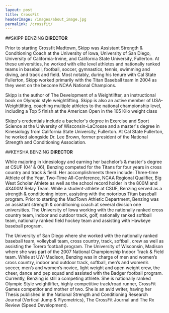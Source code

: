 ```yaml
---
layout: post
title: CrossFit
headerImage: /images/about_image.jpg
permalink: /crossfit/
---
```


##SKIPP BENZING
**DIRECTOR**

Prior to starting Crossfit Madtown, Skipp was Assistant Strength & Conditioning Coach at the University of Iowa, University of San Diego, University of California-Irvine, and California State University, Fullerton. At these universities, he worked with elite level athletes and nationally ranked teams in baseball, football, soccer, gymnastics, tennis, swimming and diving, and track and field. Most notably, during his tenure with Cal State Fullerton, Skipp worked primarily with the Titan Baseball team in 2004 as they went on the become NCAA National Champions.

Skipp is the author of The Development of a Weightlifter, an instructional book on Olympic style weightlifting. Skipp is also an active member of USA-Weightlifting, coaching multiple athletes to the national championship level, including a Top 5 finish at the American Open in the 105 Kilo weight class

Skipp's credentials include a bachelor's degree in Exercise and Sport Science at the University of Wisconsin-LaCrosse and a master's degree in Kinesiology from California State University, Fullerton. At Cal State Fullerton, he worked alongside Dr. Lee Brown, former president of the National Strength and Conditioning Association.


##KEYSHA BENZING
**DIRECTOR**

While majoring in kinesiology and earning her bachelor’s & master's degree at CSUF (04’ & 06), Benzing competed for the Titans for four years in cross country and track & field. Her accomplishments there include: Three-time Athlete of the Year, Two-Time All-Conference, NCAA Regional Qualifier, Big West Scholar Athlete as well as the school record holder in the 800M and 4X400M Relay Team. While a student-athlete at CSUF, Benzing served as a strength & conditioning intern, assisting with the notorious Titan baseball program. 
Prior to starting the MadTown Athletic Department, Benzing was an assistant strength & conditioning coach at several division one universities.
The University of Iowa working with the nationally ranked cross country team, indoor and outdoor track, golf, nationally ranked softball team, nationally ranked field hockey team and assisting with Hawkeye baseball program.

The University of San Diego where she worked with the nationally ranked baseball team, volleyball team, cross country, track, softball, crew as well as assisting  the Torero football program. 
The University of Wisconsin, Madison where she was part of the 2007 National Championship Indoor Track & Field team. While at UW-Madison, Benzing was in charge of men and women’s cross country, indoor and outdoor track, softball, men’s and women’s soccer, men’s and women’s novice, light weight and open weight crew, the cheer, dance and pep squad and assisted with the Badger football program.
Currently, Benzing is still a competing athlete. She is nationally ranked Olympic Style weightlifter, highly competitive track/road runner, CrossFit Games competitor and mother of two. She is an avid writer, having her Thesis published in the National Strength and Conditioning Research Journal (Vertical Jump & Plyometrics), The CrossFit Journal and The Rx Review (Speed Development). 